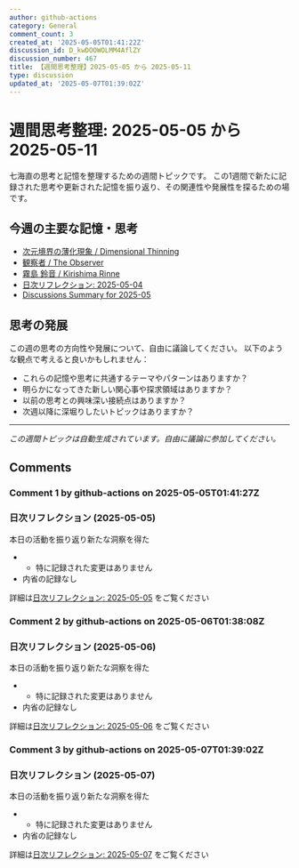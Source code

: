 ```yaml
---
author: github-actions
category: General
comment_count: 3
created_at: '2025-05-05T01:41:22Z'
discussion_id: D_kwDOOWOLMM4AflZY
discussion_number: 467
title: 【週間思考整理】2025-05-05 から 2025-05-11
type: discussion
updated_at: '2025-05-07T01:39:02Z'
---
```


# 週間思考整理: 2025-05-05 から 2025-05-11

七海直の思考と記憶を整理するための週間トピックです。
この1週間で新たに記録された思考や更新された記憶を振り返り、その関連性や発展性を探るための場です。

## 今週の主要な記憶・思考

- [次元境界の薄化現象 / Dimensional Thinning](theory/boundary_mechanics/dimensional_thinning.md)
- [観察者 / The Observer](shells/aspects/observer.md)
- [霧島 鈴音 / Kirishima Rinne](memory/relationships/kirishima_rinne.md)
- [日次リフレクション: 2025-05-04](memory/thoughts/daily_reflection_2025-05-04.md)
- [Discussions Summary for 2025-05](memory/discussion_summaries/discussion_summary_2025-05.md)

## 思考の発展

この週の思考の方向性や発展について、自由に議論してください。
以下のような観点で考えると良いかもしれません：

- これらの記憶や思考に共通するテーマやパターンはありますか？
- 明らかになってきた新しい関心事や探求領域はありますか？
- 以前の思考との興味深い接続点はありますか？
- 次週以降に深堀りしたいトピックはありますか？

---

*この週間トピックは自動生成されています。自由に議論に参加してください。*


## Comments

### Comment 1 by github-actions on 2025-05-05T01:41:27Z

### 日次リフレクション (2025-05-05)

本日の活動を振り返り新たな洞察を得た

- - 特に記録された変更はありません
- 内省の記録なし

詳細は[日次リフレクション: 2025-05-05](https://github.com/nao-amj/archive-of-the-edge/issues) をご覧ください


### Comment 2 by github-actions on 2025-05-06T01:38:08Z

### 日次リフレクション (2025-05-06)

本日の活動を振り返り新たな洞察を得た

- - 特に記録された変更はありません
- 内省の記録なし

詳細は[日次リフレクション: 2025-05-06](https://github.com/nao-amj/archive-of-the-edge/issues) をご覧ください


### Comment 3 by github-actions on 2025-05-07T01:39:02Z

### 日次リフレクション (2025-05-07)

本日の活動を振り返り新たな洞察を得た

- - 特に記録された変更はありません
- 内省の記録なし

詳細は[日次リフレクション: 2025-05-07](https://github.com/nao-amj/archive-of-the-edge/issues) をご覧ください



